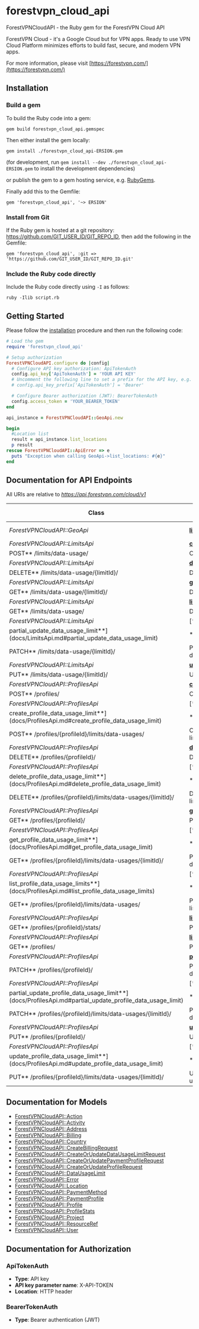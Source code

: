 # forestvpn_cloud_api

ForestVPNCloudAPI - the Ruby gem for the ForestVPN Cloud API

ForestVPN Cloud - it's a Google Cloud but for VPN apps. Ready to use VPN Cloud Platform minimizes efforts to build fast,
secure, and modern VPN apps.

For more information, please visit [https://forestvpn.com/](https://forestvpn.com/)

## Installation

### Build a gem

To build the Ruby code into a gem:

```shell
gem build forestvpn_cloud_api.gemspec
```

Then either install the gem locally:

```shell
gem install ./forestvpn_cloud_api-ERSION.gem
```

(for development, run `gem install --dev ./forestvpn_cloud_api-ERSION.gem` to install the development dependencies)

or publish the gem to a gem hosting service, e.g. [RubyGems](https://rubygems.org/).

Finally add this to the Gemfile:

    gem 'forestvpn_cloud_api', '~> ERSION'

### Install from Git

If the Ruby gem is hosted at a git repository: https://github.com/GIT_USER_ID/GIT_REPO_ID, then add the following in the
Gemfile:

    gem 'forestvpn_cloud_api', :git => 'https://github.com/GIT_USER_ID/GIT_REPO_ID.git'

### Include the Ruby code directly

Include the Ruby code directly using `-I` as follows:

```shell
ruby -Ilib script.rb
```

## Getting Started

Please follow the [installation](#installation) procedure and then run the following code:

```ruby
# Load the gem
require 'forestvpn_cloud_api'

# Setup authorization
ForestVPNCloudAPI.configure do |config|
  # Configure API key authorization: ApiTokenAuth
  config.api_key['ApiTokenAuth'] = 'YOUR API KEY'
  # Uncomment the following line to set a prefix for the API key, e.g. 'Bearer' (defaults to nil)
  # config.api_key_prefix['ApiTokenAuth'] = 'Bearer'

  # Configure Bearer authorization (JWT): BearerTokenAuth
  config.access_token = 'YOUR_BEARER_TOKEN'
end

api_instance = ForestVPNCloudAPI::GeoApi.new

begin
  #Location list
  result = api_instance.list_locations
  p result
rescue ForestVPNCloudAPI::ApiError => e
  puts "Exception when calling GeoApi->list_locations: #{e}"
end

```

## Documentation for API Endpoints

All URIs are relative to *https://api.forestvpn.com/cloud/v1*

Class | Method | HTTP request | Description
------------ | ------------- | ------------- | -------------
*ForestVPNCloudAPI::GeoApi* | [**list_locations**](docs/GeoApi.md#list_locations) | **GET** /locations/ | Location list
*ForestVPNCloudAPI::LimitsApi* | [**create_data_usage_limit**](docs/LimitsApi.md#create_data_usage_limit) | **
POST** /limits/data-usage/ | Create data usage limit
*ForestVPNCloudAPI::LimitsApi* | [**delete_data_usage_limit**](docs/LimitsApi.md#delete_data_usage_limit) | **
DELETE** /limits/data-usage/{limitId}/ | Delete data usage limit
*ForestVPNCloudAPI::LimitsApi* | [**get_data_usage_limit**](docs/LimitsApi.md#get_data_usage_limit) | **
GET** /limits/data-usage/{limitId}/ | Data usage limit details
*ForestVPNCloudAPI::LimitsApi* | [**lis_data_usage_limits**](docs/LimitsApi.md#lis_data_usage_limits) | **
GET** /limits/data-usage/ | Data usage limit list
*ForestVPNCloudAPI::LimitsApi* | [**
partial_update_data_usage_limit**](docs/LimitsApi.md#partial_update_data_usage_limit) | **
PATCH** /limits/data-usage/{limitId}/ | Partial update profile details
*ForestVPNCloudAPI::LimitsApi* | [**update_data_usage_limit**](docs/LimitsApi.md#update_data_usage_limit) | **
PUT** /limits/data-usage/{limitId}/ | Update data usage limit
*ForestVPNCloudAPI::ProfilesApi* | [**create_profile**](docs/ProfilesApi.md#create_profile) | **
POST** /profiles/ | Create profile
*ForestVPNCloudAPI::ProfilesApi* | [**
create_profile_data_usage_limit**](docs/ProfilesApi.md#create_profile_data_usage_limit) | **
POST** /profiles/{profileId}/limits/data-usages/ | Create profile data usage limit
*ForestVPNCloudAPI::ProfilesApi* | [**delete_profile**](docs/ProfilesApi.md#delete_profile) | **
DELETE** /profiles/{profileId}/ | Delete profile
*ForestVPNCloudAPI::ProfilesApi* | [**
delete_profile_data_usage_limit**](docs/ProfilesApi.md#delete_profile_data_usage_limit) | **
DELETE** /profiles/{profileId}/limits/data-usages/{limitId}/ | Delete profile data usage limit
*ForestVPNCloudAPI::ProfilesApi* | [**get_profile**](docs/ProfilesApi.md#get_profile) | **
GET** /profiles/{profileId}/ | Profile details
*ForestVPNCloudAPI::ProfilesApi* | [**
get_profile_data_usage_limit**](docs/ProfilesApi.md#get_profile_data_usage_limit) | **
GET** /profiles/{profileId}/limits/data-usages/{limitId}/ | Profile data usage limit details
*ForestVPNCloudAPI::ProfilesApi* | [**
list_profile_data_usage_limits**](docs/ProfilesApi.md#list_profile_data_usage_limits) | **
GET** /profiles/{profileId}/limits/data-usages/ | Profile data usage limits list
*ForestVPNCloudAPI::ProfilesApi* | [**list_profile_stats**](docs/ProfilesApi.md#list_profile_stats) | **
GET** /profiles/{profileId}/stats/ | Profile stats list
*ForestVPNCloudAPI::ProfilesApi* | [**list_profiles**](docs/ProfilesApi.md#list_profiles) | **
GET** /profiles/ | Profile list
*ForestVPNCloudAPI::ProfilesApi* | [**partial_update_profile**](docs/ProfilesApi.md#partial_update_profile) | **
PATCH** /profiles/{profileId}/ | Partial update profile details
*ForestVPNCloudAPI::ProfilesApi* | [**
partial_update_profile_data_usage_limit**](docs/ProfilesApi.md#partial_update_profile_data_usage_limit) | **
PATCH** /profiles/{profileId}/limits/data-usages/{limitId}/ | Partial update profile data usage limit
*ForestVPNCloudAPI::ProfilesApi* | [**update_profile**](docs/ProfilesApi.md#update_profile) | **
PUT** /profiles/{profileId}/ | Update profile details
*ForestVPNCloudAPI::ProfilesApi* | [**
update_profile_data_usage_limit**](docs/ProfilesApi.md#update_profile_data_usage_limit) | **
PUT** /profiles/{profileId}/limits/data-usages/{limitId}/ | Update profile data usage limit

## Documentation for Models

- [ForestVPNCloudAPI::Action](docs/Action.md)
- [ForestVPNCloudAPI::Activity](docs/Activity.md)
- [ForestVPNCloudAPI::Address](docs/Address.md)
- [ForestVPNCloudAPI::Billing](docs/Billing.md)
- [ForestVPNCloudAPI::Country](docs/Country.md)
- [ForestVPNCloudAPI::CreateBillingRequest](docs/CreateBillingRequest.md)
- [ForestVPNCloudAPI::CreateOrUpdateDataUsageLimitRequest](docs/CreateOrUpdateDataUsageLimitRequest.md)
- [ForestVPNCloudAPI::CreateOrUpdatePaymentProfileRequest](docs/CreateOrUpdatePaymentProfileRequest.md)
- [ForestVPNCloudAPI::CreateOrUpdateProfileRequest](docs/CreateOrUpdateProfileRequest.md)
- [ForestVPNCloudAPI::DataUsageLimit](docs/DataUsageLimit.md)
- [ForestVPNCloudAPI::Error](docs/Error.md)
- [ForestVPNCloudAPI::Location](docs/Location.md)
- [ForestVPNCloudAPI::PaymentMethod](docs/PaymentMethod.md)
- [ForestVPNCloudAPI::PaymentProfile](docs/PaymentProfile.md)
- [ForestVPNCloudAPI::Profile](docs/Profile.md)
- [ForestVPNCloudAPI::ProfileStats](docs/ProfileStats.md)
- [ForestVPNCloudAPI::Project](docs/Project.md)
- [ForestVPNCloudAPI::ResourceRef](docs/ResourceRef.md)
- [ForestVPNCloudAPI::User](docs/User.md)

## Documentation for Authorization

### ApiTokenAuth

- **Type**: API key
- **API key parameter name**: X-API-TOKEN
- **Location**: HTTP header

### BearerTokenAuth

- **Type**: Bearer authentication (JWT)

